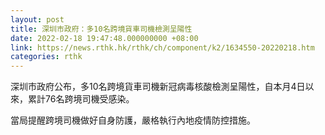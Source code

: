 ```yaml
---
layout: post
title: 深圳市政府：多10名跨境貨車司機檢測呈陽性
date: 2022-02-18 19:47:48.000000000 +08:00
link: https://news.rthk.hk/rthk/ch/component/k2/1634550-20220218.htm
categories: rthk
---
```


深圳市政府公布，多10名跨境貨車司機新冠病毒核酸檢測呈陽性，自本月4日以來，累計76名跨境司機受感染。

當局提醒跨境司機做好自身防護，嚴格執行內地疫情防控措施。
